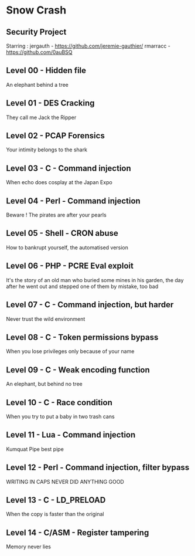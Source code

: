 # Snow Crash
## Security Project

Starring :
jergauth - https://github.com/jeremie-gauthier/
rmarracc - https://github.com/0auBSQ

## Level 00 - Hidden file

An elephant behind a tree

## Level 01 - DES Cracking

They call me Jack the Ripper

## Level 02 - PCAP Forensics

Your intimity belongs to the shark

## Level 03 - C - Command injection

When echo does cosplay at the Japan Expo

## Level 04 - Perl - Command injection

Beware ! The pirates are after your pearls

## Level 05 - Shell - CRON abuse

How to bankrupt yourself, the automatised version

## Level 06 - PHP - PCRE Eval exploit

It's the story of an old man who buried some mines in his garden, the day after he went out and stepped one of them by mistake, too bad

## Level 07 - C - Command injection, but harder

Never trust the wild environment

## Level 08 - C - Token permissions bypass

When you lose privileges only because of your name

## Level 09 - C - Weak encoding function

An elephant, but behind no tree

## Level 10 - C - Race condition

When you try to put a baby in two trash cans

## Level 11 - Lua - Command injection

Kumquat Pipe best pipe

## Level 12 - Perl - Command injection, filter bypass

WRITING IN CAPS NEVER DID ANYTHING GOOD

## Level 13 - C - LD_PRELOAD

When the copy is faster than the original

## Level 14 - C/ASM - Register tampering

Memory never lies
